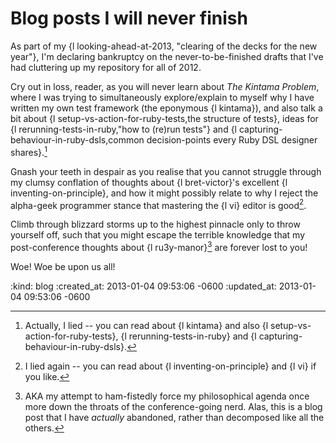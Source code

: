Blog posts I will never finish
==============================

As part of my {l looking-ahead-at-2013, "clearing of the decks for the new year"}, I'm declaring bankruptcy on the never-to-be-finished drafts that I've had cluttering up my repository for all of 2012.

Cry out in loss, reader, as you will never learn about *The Kintama Problem*, where I was trying to simultaneously explore/explain to myself why I have written my own test framework (the eponymous {l kintama}), and also talk a bit about {l setup-vs-action-for-ruby-tests,the structure of tests}, ideas for {l rerunning-tests-in-ruby,"how to (re)run tests"} and {l capturing-behaviour-in-ruby-dsls,common decision-points every Ruby DSL designer shares}.[^lies]

Gnash your teeth in despair as you realise that you cannot struggle through my clumsy conflation of thoughts about {l bret-victor}'s excellent {l inventing-on-principle}, and how it might possibly relate to why I reject the alpha-geek programmer stance that mastering the {l vi} editor is good[^more-lies].

Climb through blizzard storms up to the highest pinnacle only to throw yourself off, such that you might escape the terrible knowledge that my post-conference thoughts about {l ru3y-manor}[^agenda] are forever lost to you!

Woe! Woe be upon us all!

[^lies]: Actually, I lied -- you can read about {l kintama} and also {l setup-vs-action-for-ruby-tests}, {l rerunning-tests-in-ruby} and {l capturing-behaviour-in-ruby-dsls}.
[^more-lies]: I lied again -- you can read about {l inventing-on-principle} and {l vi} if you like.
[^agenda]: AKA my attempt to ham-fistedly force my philosophical agenda once more down the throats of the conference-going nerd. Alas, this is a blog post that I have *actually* abandoned, rather than decomposed like all the others.

:kind: blog
:created_at: 2013-01-04 09:53:06 -0600
:updated_at: 2013-01-04 09:53:06 -0600
